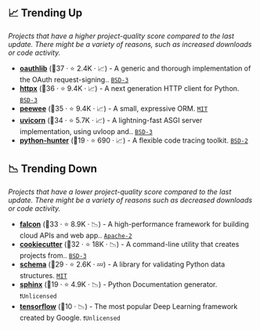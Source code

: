 ## 📈 Trending Up

_Projects that have a higher project-quality score compared to the last update. There might be a variety of reasons, such as increased downloads or code activity._

- <b><a href="https://github.com/oauthlib/oauthlib">oauthlib</a></b> (🥇37 ·  ⭐ 2.4K · 📈) - A generic and thorough implementation of the OAuth request-signing.. <code><a href="http://bit.ly/3aKzpTv">BSD-3</a></code>
- <b><a href="https://github.com/encode/httpx">httpx</a></b> (🥈36 ·  ⭐ 9.4K · 📈) - A next generation HTTP client for Python. <code><a href="http://bit.ly/3aKzpTv">BSD-3</a></code>
- <b><a href="https://github.com/coleifer/peewee">peewee</a></b> (🥇35 ·  ⭐ 9.4K · 📈) - A small, expressive ORM. <code><a href="http://bit.ly/34MBwT8">MIT</a></code>
- <b><a href="https://github.com/encode/uvicorn">uvicorn</a></b> (🥇34 ·  ⭐ 5.7K · 📈) - A lightning-fast ASGI server implementation, using uvloop and.. <code><a href="http://bit.ly/3aKzpTv">BSD-3</a></code>
- <b><a href="https://github.com/ionelmc/python-hunter">python-hunter</a></b> (🥉19 ·  ⭐ 690 · 📈) - A flexible code tracing toolkit. <code><a href="http://bit.ly/3rqEWVr">BSD-2</a></code>

## 📉 Trending Down

_Projects that have a lower project-quality score compared to the last update. There might be a variety of reasons such as decreased downloads or code activity._

- <b><a href="https://github.com/falconry/falcon">falcon</a></b> (🥇33 ·  ⭐ 8.9K · 📉) - A high-performance framework for building cloud APIs and web app.. <code><a href="http://bit.ly/3nYMfla">Apache-2</a></code>
- <b><a href="https://github.com/cookiecutter/cookiecutter">cookiecutter</a></b> (🥇32 ·  ⭐ 18K · 📉) - A command-line utility that creates projects from.. <code><a href="http://bit.ly/3aKzpTv">BSD-3</a></code>
- <b><a href="https://github.com/keleshev/schema">schema</a></b> (🥉29 ·  ⭐ 2.6K · 💤) - A library for validating Python data structures. <code><a href="http://bit.ly/34MBwT8">MIT</a></code>
- <b><a href="https://github.com/sphinx-doc/sphinx">sphinx</a></b> (🥉19 ·  ⭐ 4.9K · 📉) - Python Documentation generator. <code>❗Unlicensed</code>
- <b><a href="{}">tensorflow</a></b> (🥉10 · 📉) - The most popular Deep Learning framework created by Google. <code>❗Unlicensed</code>

